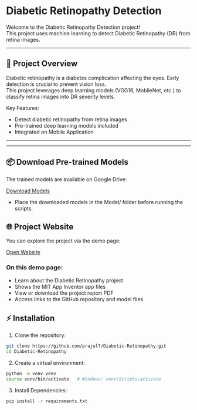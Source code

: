 # Diabetic Retinopathy Detection

Welcome to the Diabetic Retinopathy Detection project!  
This project uses machine learning to detect Diabetic Retinopathy (DR) from retina images.

---

## 📖 Project Overview

Diabetic retinopathy is a diabetes complication affecting the eyes. Early detection is crucial to prevent vision loss.  
This project leverages deep learning models (VGG16, MobileNet, etc.) to classify retina images into DR severity levels.

Key Features:
- Detect diabetic retinopathy from retina images
- Pre-trained deep learning models included
- Integrated on Mobile Application

---

---

## 📦 Download Pre-trained Models

The trained models are available on Google Drive:

[Download Models](https://drive.google.com/drive/folders/1FIS8AevAMfvLMRsUfumYo_4qrQdsvQKc)

- Place the downloaded models in the Model/ folder before running the scripts.

## 🌐 Project Website 

You can explore the project via the demo page:

[Open Website](https://prajul7.github.io/Diabetic-Retinopathy/demo.html)

### On this demo page:
- Learn about the Diabetic Retinopathy project
- Shows the MIT App Inventor app files
- View or download the project report PDF
- Access links to the GitHub repository and model files

## ⚡ Installation

1. Clone the repository:

```bash
git clone https://github.com/prajul7/Diabetic-Retinopathy.git
cd Diabetic-Retinopathy
```
2. Create a virtual environment:

```bash
python -m venv venv
source venv/bin/activate   # Windows: venv\Scripts\activate
```
3. Install Dependencies:

```bash
pip install -r requirements.txt
```
